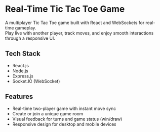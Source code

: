 
# Real-Time Tic Tac Toe Game

A multiplayer Tic Tac Toe game built with React and WebSockets for real-time gameplay.  
Play live with another player, track moves, and enjoy smooth interactions through a responsive UI.

## Tech Stack

- React.js
- Node.js
- Express.js
- Socket.IO (WebSocket)

## Features

- Real-time two-player game with instant move sync
- Create or join a unique game room
- Visual feedback for turns and game status (win/draw)
- Responsive design for desktop and mobile devices






